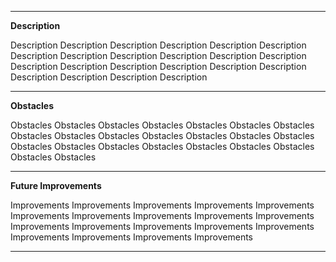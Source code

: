 
---

**Description**

Description Description Description Description Description Description Description Description Description Description Description Description Description
Description Description Description Description Description Description Description Description Description

---

**Obstacles**

Obstacles Obstacles Obstacles Obstacles Obstacles Obstacles Obstacles Obstacles Obstacles Obstacles Obstacles Obstacles Obstacles Obstacles Obstacles
Obstacles Obstacles Obstacles Obstacles Obstacles Obstacles Obstacles Obstacles

---

**Future Improvements**

Improvements Improvements Improvements Improvements Improvements Improvements Improvements Improvements Improvements Improvements Improvements Improvements
Improvements Improvements Improvements Improvements Improvements Improvements Improvements

---
